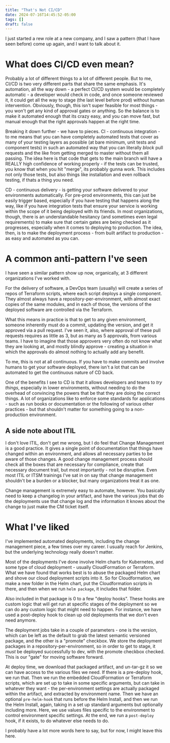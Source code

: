```yaml
---
title: "That's Not CI/CD"
date: 2024-07-16T14:45:52-05:00
tags: []
draft: false
---
```


I just started a rew role at a new company, and I saw a pattern (that I have seen before) come up again, and I want to talk about it.

<!--more-->

# What does CI/CD even mean?

Probably a lot of different things to a lot of different people. But to me, CI/CD is two very different parts that share the same emphasis. It's automation, all the way down - a perfect CI/CD system would be completely automatic - a developer would check in code, and once someone reviewed it, it could get all the way to stage (the last level before prod) without human intervention.  Obviously, though, this isn't super feasible for most things - you won't get any kind of approval gates or anything. So the balance is to make it automated enough that its crazy easy, and you can move fast, but manual enough that the right approvals happen at the right time.

Breaking it down further - we have to pieces. CI - continuous integration - to me means that you can have completely automated tests that cover as many of your testing layers as possible (at bare minimum, unit tests and component tests) in such an automated way that you can literally _block_ pull requests and the like from getting merged to master without them all passing. The idea here is that code that gets to the main branch will have a REALLY high confidence of working properly - if the tests can be trusted, you know that when you hit "merge", its probably gunna work. This includes not only those tests, but also things like installation and even rollback testing, if thats a thing you need.  

CD - continuous delivery - is getting your software delivered to your environments automatically.  For pre-prod environments, this can just be easily trigger based, especially if you have testing that happens along the way, like if you have integration tests that ensure your service is working within the scope of it being deployed with its friends. In most organizations, though, there is an understandable hesitancy (and sometimes even legal requirements) to make sure that certain gates are being checked as it progresses, especially when it comes to deploying to production. The idea, then, is to make the deployment process - from built artifact to production - as easy and automated as you can. 

# A common anti-pattern I've seen

I have seen a similar pattern show up now, organically, at 3 different organizations I've worked with.

For the delivery of software, a DevOps team (usually) will create a series of repos of Terraform scripts, where each script deploys a single component.  They almost always have a repository-per-environment, with almost exact copies of the same modules, and in each of those, the versions of the deployed software are controlled via the Terraform.  

What this means in practice is that to get to any given environment, someone inherently must do a commit, updating the version, and get it approved via a pull request. I've seen it, also, where approval of these pull requests requires as little as 3, but as many as 5 approvals, from various teams. I have to imagine that those approvers very often do not know what they are looking at, and mostly blindly approve - creating a situation in which the approvals do almost nothing to actually add any benefit.

To me, this is not at all continuous.  If you have to make commits and involve humans to get your software deployed, there isn't a lot that can be automated to get the continuous nature of CD back. 

One of the benefits I see to CD is that it allows developers and teams to _try things_, especially in lower environments, without needing to do the overhead of convincing the powers that be that they are doing the correct things.  A lot of organizations like to enforce some standards for applications - such as run books or documentation or the following of various other practices - but that shouldn't matter for something going to a non-production environment.  

## A side note about ITIL

I don't love ITIL, don't get me wrong, but I do feel that Change Management is a good practice.  It gives a single point of documentation that things have changed within an environment, and allows all necessary parties to be aware of those changes. A good change management process should check all the boxes that are necessary for compliance, create that necessary document trail, but most importantly - not be disruptive.  Even most ITIL or ITSM trainings I've sat in on say that change management shouldn't be a burden or a blocker, but many organizations treat it as one.

Change management is extremely easy to automate, however.  You basically need to keep a changelog in your artifact, and have the various jobs that do the deployments use that change log and the information it knows about the change to just make the CM ticket itself.

# What I've liked

I've implemented automated deployments, including the change management piece, a few times over my career. I usually reach for Jenkins, but the underlying technology really doesn't matter.

Most of the deployments I've done involve Helm charts for Kubernetes, and some type of cloud deployment - usually CloudFormation or Terraform.  What we have found that works best is to abuse the packaged Helm chart and shove our cloud deployment scripts into it.  So for Cloudformation, we make a new folder in the Helm chart, put the Cloudformation scripts in there, and then when we run `helm package`, it includes that folder.

Also included in that package is 0 to a few "deploy hooks".  These hooks are custom logic that will get run at specific stages of the deployment so we can do any custom logic that might need to happen.  For instance, we have used a post-deploy hook to clean up old deployments that we don't even need anymore.

The deployment jobs take in a couple of parameters - one is the version, which can be left as the default to grab the latest semantic versioned package, and the other is a "promote" checkbox.  We store the deployment packages in a repository-per-environment, so in order to get to stage, it _must_ be deployed successfully to dev, with the promote checkbox checked.  This is our "gate" for moving software forward.  

At deploy time, we download that packaged artifact, and un-tar-gz it so we can have access to the various files we need.  If there is a pre-deploy hook, we run that.  Then we run the embedded CloudFormation or Terraform scripts, which are set up to take in some specific arguments, but can take in whatever they want - the per-environment settings are actually packaged within the artifact, and extracted by environment name.  Then we have an optional `pre-helm-hook` that runs before the Helm Install, and then we run the Helm Install, again, taking in a set up standard arguments but optionally including more.  Here, we use values files specific to the environment to control environment specific settings.  At the end, we run a `post-deploy` hook, if it exists, to do whatever else needs to do.

I probably have a lot more words here to say, but for now, I might leave this here.